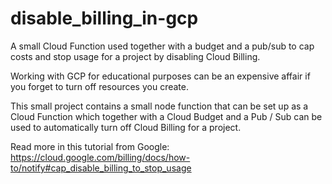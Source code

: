 
# disable_billing_in-gcp

A small Cloud Function used together with a budget and a pub/sub to cap costs and stop usage for a project by disabling Cloud Billing.

Working with GCP for educational purposes can be an expensive affair if you forget to turn off resources you create.

This small project contains a small node function that can be set up as a Cloud Function which together with a Cloud Budget and a Pub / Sub can be used to automatically turn off Cloud Billing for a project.

Read more in this tutorial from Google:
https://cloud.google.com/billing/docs/how-to/notify#cap_disable_billing_to_stop_usage
